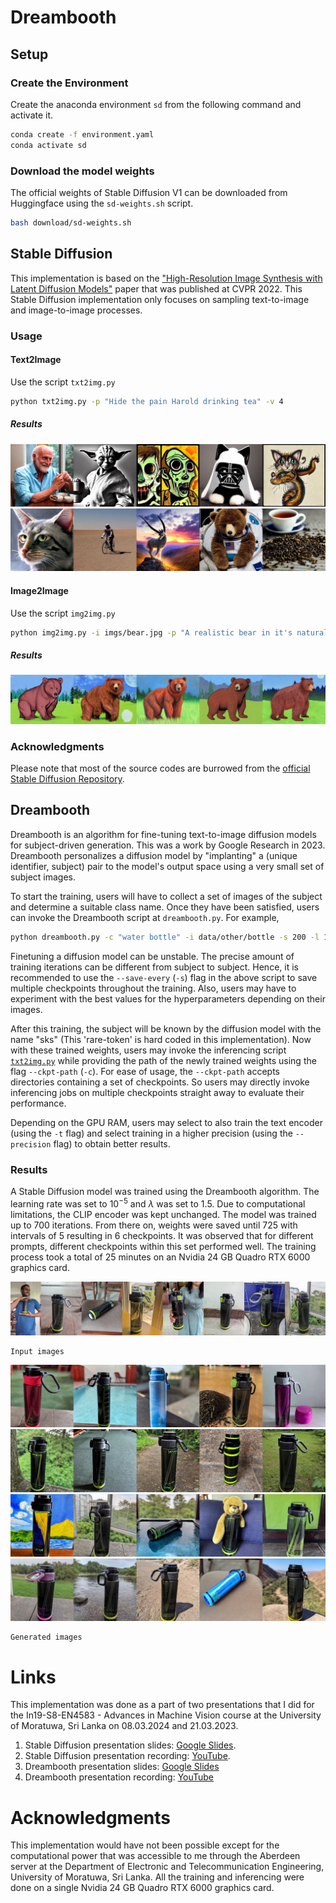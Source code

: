 # Dreambooth

## Setup

### Create the Environment

Create the anaconda environment `sd` from the following command and activate it.

```bash
conda create -f environment.yaml
conda activate sd
```

### Download the model weights

The official weights of Stable Diffusion V1 can be downloaded from Huggingface using the `sd-weights.sh` script.

```bash
bash download/sd-weights.sh
```

## Stable Diffusion

This implementation is based on the ["High-Resolution Image Synthesis with Latent Diffusion Models"](https://arxiv.org/abs/2112.10752) paper that was published at CVPR 2022. This Stable Diffusion implementation only focuses on sampling text-to-image and image-to-image processes.

### Usage

#### Text2Image

Use the script `txt2img.py`

```bash
python txt2img.py -p "Hide the pain Harold drinking tea" -v 4
```

##### Results

![txt2img](imgs/txt2img1.jpg)
![txt2img](imgs/txt2img2.jpg)

#### Image2Image

Use the script `img2img.py`

```bash
python img2img.py -i imgs/bear.jpg -p "A realistic bear in it's natural habitat under the moon light. Cinematic lighting" -v 4
```

##### Results

![img2img](imgs/img2img.jpg)

### Acknowledgments

Please note that most of the source codes are burrowed from the [official Stable Diffusion Repository](https://github.com/CompVis/stable-diffusion).

## Dreambooth

Dreambooth is an algorithm for fine-tuning text-to-image diffusion models for subject-driven generation. This was a work by Google Research in 2023. Dreambooth personalizes a diffusion model by "implanting" a (unique identifier, subject) pair to the model's output space using a very small set of subject images.

To start the training, users will have to collect a set of images of the subject and determine a suitable class name. Once they have been satisfied, users can invoke the Dreambooth script at `dreambooth.py`. For example,

```bash
python dreambooth.py -c "water bottle" -i data/other/bottle -s 200 -l 1.5 --learning-rate 1e-5 --iterations 3000
```

Finetuning a diffusion model can be unstable. The precise amount of training iterations can be different from subject to subject. Hence, it is recommended to use the `--save-every` (`-s`) flag in the above script to save multiple checkpoints throughout the training. Also, users may have to experiment with the best values for the hyperparameters depending on their images.

After this training, the subject will be known by the diffusion model with the name "sks" (This 'rare-token' is hard coded in this implementation). Now with these trained weights, users may invoke the inferencing script [`txt2img.py`](#text2image) while providing the path of the newly trained weights using the flag `--ckpt-path` (`-c`). For ease of usage, the `--ckpt-path` accepts directories containing a set of checkpoints. So users may directly invoke inferencing jobs on multiple checkpoints straight away to evaluate their performance.

Depending on the GPU RAM, users may select to also train the text encoder (using the `-t` flag) and select training in a higher precision (using the `--precision` flag) to obtain better results.

### Results

A Stable Diffusion model was trained using the Dreambooth algorithm. The learning rate was set to $10^{-5}$ and $\lambda$ was set to 1.5. Due to computational limitations, the CLIP encoder was kept unchanged. The model was trained up to 700 iterations. From there on, weights were saved until 725 with intervals of 5 resulting in 6 checkpoints. It was observed that for different prompts, different checkpoints within this set performed well. The training process took a total of 25 minutes on an Nvidia 24 GB Quadro RTX 6000 graphics card.

![input images](imgs/dreambooth-input.jpg)

    Input images

![dreabooth1](imgs/dreambooth1.jpg)
![dreabooth2](imgs/dreambooth2.jpg)
![dreabooth3](imgs/dreambooth3.jpg)
![dreabooth4](imgs/dreambooth4.jpg)

    Generated images

# Links

This implementation was done as a part of two presentations that I did for the In19-S8-EN4583 - Advances in Machine Vision course at the University of Moratuwa, Sri Lanka on 08.03.2024 and 21.03.2023.

1. Stable Diffusion presentation slides: [Google Slides](https://docs.google.com/presentation/d/1iFG2YcA_882saTy_V03Bef8Z6j_6MNSzTbhPkyAL5Zs/edit?usp=sharing).
2. Stable Diffusion presentation recording: [YouTube](https://youtu.be/QFCU1_hAQvs?si=2-3Hg6iTfS1Fcdd1).
3. Dreambooth presentation slides: [Google Slides](https://docs.google.com/presentation/d/1AtYPYbN2zTofNovgBo15sMw0G9SmAA8K4s7w-fzIwKg/edit?usp=sharing)
4. Dreambooth presentation recording: [YouTube](https://youtu.be/IYYJKSrsJgc?si=muVEfiMvhuTxaUPw)

# Acknowledgments

This implementation would have not been possible except for the computational power that was accessible to me through the Aberdeen server at the Department of Electronic and Telecommunication Engineering, University of Moratuwa, Sri Lanka. All the training and inferencing were done on a single Nvidia 24 GB Quadro RTX 6000 graphics card.
